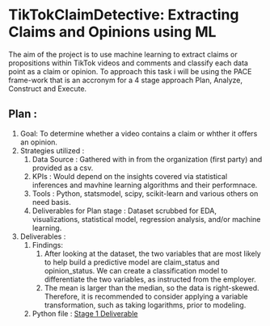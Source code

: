# TikTokClaimDetective: Extracting Claims and Opinions using ML
The aim of the project is to use machine learning to extract claims or propositions within TikTok videos and comments and classify each data point as a claim or opinion. 
To approach this task i will be using the PACE frame-work that is an accronym for a 4 stage approach Plan, Analyze, Construct and Execute.
## Plan :
1. Goal: To determine whether a video contains a claim or whther it offers an opinion.
2. Strategies utilized :
   1. Data Source : Gathered with in from the organization (first party) and provided as a csv.
   2. KPIs : Would depend on the insights covered via statistical inferences and mavhine learning algorithms and their performnace.
   3. Tools : Python, statsmodel, scipy, scikit-learn and various others on need basis.
   4. Deliverables for Plan stage : Dataset scrubbed for EDA, visualizations, statistical model, regression analysis, and/or machine learning.
3. Deliverables :
   1. Findings:
      1. After looking at the dataset, the two variables that are most likely to help build a predictive model are claim_status and opinion_status. We can create a classification model to differentiate the two variables, as instructed from the employer.
      2. The mean is larger than the median, so the data is right-skewed. Therefore, it is recommended to consider applying a variable transformation, such as taking logarithms, prior to modeling.
   3. Python file : [Stage 1 Deliverable](Exploring_data_1.ipynb)
